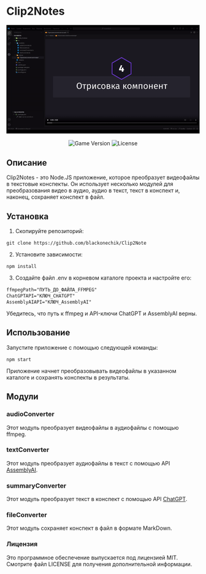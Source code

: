 # Clip2Notes

<img src="https://github.com/blackonechik/Clip2Note/blob/main/preview.gif?raw=true">

<br>

<p align="center">
    <img src="https://img.shields.io/badge/Version-1.0.0-blue" alt="Game Version">
    <img src="https://img.shields.io/badge/License-MIT-success" alt="License">
</p>

## Описание

Clip2Notes - это Node.JS приложение, которое преобразует видеофайлы в текстовые конспекты. Он использует несколько модулей для преобразования видео в аудио, аудио в текст, текст в конспект и, наконец, сохраняет конспект в файл.

## Установка

1. Скопируйте репозиторий:
```
git clone https://github.com/blackonechik/Clip2Note
```
2. Установите зависимости:
```
npm install
```
3. Создайте файл .env в корневом каталоге проекта и настройте его:
```
ffmpegPath="ПУТЬ_ДО_ФАЙЛА_FFMPEG"
ChatGPTAPI="КЛЮЧ_CHATGPT"
AssemblyAIAPI="КЛЮЧ_AssemblyAI"
```
Убедитесь, что путь к ffmpeg и API-ключи ChatGPT и AssemblyAI верны.

## Использование

Запустите приложение с помощью следующей команды:
```
npm start
```
Приложение начнет преобразовывать видеофайлы в указанном каталоге и сохранять конспекты в результаты.

## Модули

### audioConverter

Этот модуль преобразует видеофайлы в аудиофайлы с помощью ffmpeg.

### textConverter

Этот модуль преобразует аудиофайлы в текст с помощью API [AssemblyAI](https://www.assemblyai.com/).

### summaryConverter

Этот модуль преобразует текст в конспект с помощью API [ChatGPT](https://openai.com/chatgpt/).

### fileConverter

Этот модуль сохраняет конспект в файл в формате MarkDown.

### Лицензия
Это программное обеспечение выпускается под лицензией MIT. Смотрите файл LICENSE для получения дополнительной информации.

